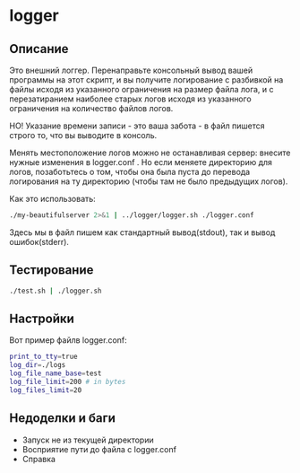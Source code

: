 # logger

## Описание

Это внешний логгер. Перенаправьте консольный вывод вашей программы на этот скрипт, и вы получите логирование с разбивкой на файлы исходя из указанного ограничения на размер файла лога, и с перезатиранием наиболее старых логов исходя из указанного ограничения на количество файлов логов.

НО! Указание времени записи - это ваша забота - в файл пишется строго то, что вы выводите в консоль.

Менять местоположение логов можно не останавливая сервер: внесите нужные изменения в logger.conf . Но если меняете директорию для логов, позаботьтесь о том, чтобы она была пуста до перевода логирования на ту директорию (чтобы там не было предыдущих логов).


Как это использовать:
```bash
./my-beautifulserver 2>&1 | ../logger/logger.sh ./logger.conf
```
Здесь мы в файл пишем как стандартный вывод(stdout), так и вывод ошибок(stderr).

## Тестирование
```bash
./test.sh | ./logger.sh
```

## Настройки
Вот пример файлв logger.conf:
```bash
print_to_tty=true
log_dir=./logs
log_file_name_base=test
log_file_limit=200 # in bytes
log_files_limit=20
```

## Недоделки и баги
* Запуск не из текущей директории
* Восприятие пути до файла с logger.conf
* Справка
